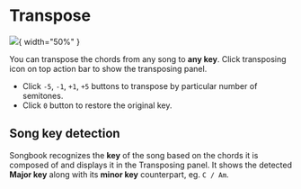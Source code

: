# Transpose
![](./assets/screenshots-mobile-en/02.png){ width="50%" }

You can transpose the chords from any song to **any key**.
Click transposing icon on top action bar to show the transposing panel.

- Click `-5`, `-1`, `+1`, `+5` buttons to transpose by particular number of semitones.
- Click `0` button to restore the original key.

## Song key detection
Songbook recognizes the **key** of the song based on the chords it is composed of
and displays it in the Transposing panel.
It shows the detected **Major key** along with its **minor key** counterpart, eg. `C / Am`.
